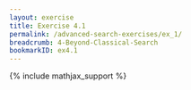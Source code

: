 ```yaml
---
layout: exercise
title: Exercise 4.1
permalink: /advanced-search-exercises/ex_1/
breadcrumb: 4-Beyond-Classical-Search
bookmarkID: ex4.1
---
```


{% include mathjax_support %}
